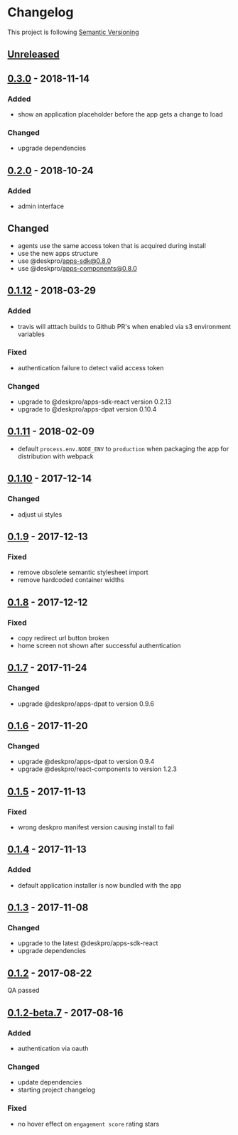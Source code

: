 # Changelog

This project is following [Semantic Versioning](http://semver.org)

## [Unreleased][]

## [0.3.0][] - 2018-11-14

### Added

 - show an application placeholder before the app gets a change to load

### Changed

 - upgrade dependencies

## [0.2.0][] - 2018-10-24

### Added

  - admin interface
  
## Changed

  - agents use the same access token that is acquired during install
  - use the new apps structure
  - use @deskpro/apps-sdk@0.8.0
  - use @deskpro/apps-components@0.8.0

## [0.1.12][] - 2018-03-29

### Added

   - travis will atttach builds to Github PR's when enabled via s3 environment variables

### Fixed

   - authentication failure to detect valid access token

### Changed

   - upgrade to @deskpro/apps-sdk-react version 0.2.13
   - upgrade to @deskpro/apps-dpat version 0.10.4

## [0.1.11][] - 2018-02-09

 - default `process.env.NODE_ENV` to `production` when packaging the app for distribution with webpack  

## [0.1.10][] - 2017-12-14

### Changed

  - adjust ui styles 

## [0.1.9][] - 2017-12-13

### Fixed

  - remove obsolete semantic stylesheet import
  - remove hardcoded container widths

## [0.1.8][] - 2017-12-12

### Fixed

  - copy redirect url button broken
  - home screen not shown after successful authentication

## [0.1.7][] - 2017-11-24

### Changed

- upgrade @deskpro/apps-dpat to version 0.9.6

## [0.1.6][] - 2017-11-20

### Changed

- upgrade @deskpro/apps-dpat to version 0.9.4
- upgrade @deskpro/react-components to version 1.2.3

## [0.1.5][] - 2017-11-13

### Fixed

 - wrong deskpro manifest version causing install to fail


## [0.1.4][] - 2017-11-13

### Added

 - default application installer is now bundled with the app

## [0.1.3][] - 2017-11-08

### Changed

 - upgrade to the latest @deskpro/apps-sdk-react
 - upgrade dependencies

## [0.1.2][] - 2017-08-22

QA passed

## [0.1.2-beta.7][] - 2017-08-16

### Added
 - authentication via oauth

### Changed
 - update dependencies
 - starting project changelog
 
### Fixed 
 - no hover effect on `engagement score` rating stars

[Unreleased]: https://github.com/DeskproApps/mailchimp/compare/v0.3.0...HEAD
[0.3.0]: https://github.com/DeskproApps/mailchimp/compare/v0.2.0...v0.3.0
[0.2.0]: https://github.com/DeskproApps/mailchimp/compare/v0.1.12...v0.1.13
[0.1.12]: https://github.com/DeskproApps/mailchimp/compare/v0.1.11...v0.1.12
[0.1.11]: https://github.com/DeskproApps/mailchimp/compare/v0.1.10...v0.1.11
[0.1.10]: https://github.com/DeskproApps/mailchimp/compare/v0.1.9...v0.1.10
[0.1.9]: https://github.com/DeskproApps/mailchimp/compare/v0.1.8...v0.1.9
[0.1.8]: https://github.com/DeskproApps/mailchimp/compare/v0.1.7...v0.1.8
[0.1.7]: https://github.com/DeskproApps/mailchimp/compare/v0.1.6...v0.1.7
[0.1.6]: https://github.com/DeskproApps/mailchimp/compare/v0.1.5...v0.1.6
[0.1.5]: https://github.com/DeskproApps/mailchimp/compare/v0.1.4...v0.1.5
[0.1.4]: https://github.com/DeskproApps/mailchimp/compare/v0.1.3...v0.1.4
[0.1.3]: https://github.com/DeskproApps/mailchimp/compare/v0.1.2...v0.1.3
[0.1.2]: https://github.com/DeskproApps/mailchimp/compare/v0.1.2-beta.7...v0.1.2
[0.1.2-beta.7]: https://github.com/DeskproApps/mailchimp/tree/v0.1.2-beta.7

